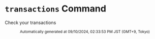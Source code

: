 # `transactions` Command

Check your transactions

<div align="center"><sub>Automatically generated at 09/10/2024, 02:33:53 PM JST (GMT+9, Tokyo)</sub></div>